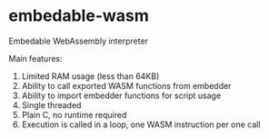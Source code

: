 # embedable-wasm
Embedable WebAssembly interpreter

Main features:
1. Limited RAM usage (less than 64KB)
1. Ability to call exported WASM functions from embedder
1. Ability to import embedder functions for script usage
1. Single threaded
1. Plain C, no runtime required
1. Execution is called in a loop, one WASM instruction per one call

